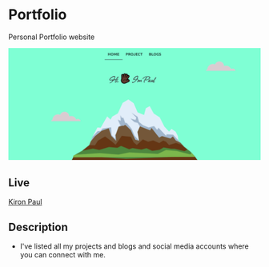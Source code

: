 # Portfolio

<p>Personal Portfolio website</p>

<img src="./Project.png" alt="">


## Live

[Kiron Paul](https://paul889-portfolio.netlify.app/)

## Description

- I've listed all my projects and blogs and social media accounts where you can connect with me.
